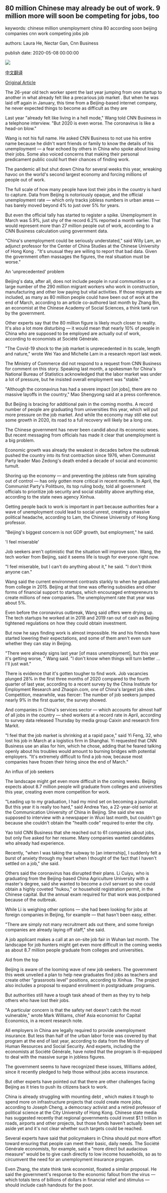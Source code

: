 ## 80 million Chinese may already be out of work. 9 million more will soon be competing for jobs, too

keywords: chinese million unemployment china 80 according soon beijing companies cnn work competing jobs job

authors: Laura He, Nectar Gan, Cnn Business

publish date: 2020-05-08 00:00:00

![](https://cdn.cnn.com/cnnnext/dam/assets/200430014513-02-china-unemployment-coronavirus-super-tease.jpg)

[中文翻译](80%20million%20Chinese%20may%20already%20be%20out%20of%20work.%209%20million%20more%20will%20soon%20be%20competing%20for%20jobs%2C%20too_zh.md)

[Original Article](https://edition.cnn.com/2020/05/08/economy/china-unemployment-intl-hnk/index.html)

The 26-year old tech worker spent the last year jumping from one startup to another in what already felt like a precarious job market . But when he was laid off again in January, this time from a Beijing-based internet company, he never expected things to become as difficult as they are

Last year "already felt like living in a hell mode," Wang told CNN Business in a telephone interview. "But 2020 is even worse. The coronavirus is like a head-on blow."

Wang is not his full name. He asked CNN Business to not use his entire name because he didn't want friends or family to know the details of his unemployment — a fear echoed by others in China who spoke about losing their jobs. Some also voiced concerns that making their personal predicament public could hurt their chances of finding work.

The pandemic all but shut down China for several weeks this year, wreaking havoc on the world's second largest economy and forcing millions of people out of work.

The full scale of how many people have lost their jobs in the country is hard to capture. Data from Beijing is notoriously opaque, and the official unemployment rate — which only tracks jobless numbers in urban areas — has barely moved beyond 4% to just over 5% for years.

But even the official tally has started to register a spike. Unemployment in March was 5.9%, just shy of the record 6.2% reported a month earlier. That would represent more than 27 million people out of work, according to a CNN Business calculation using government data.

"China's unemployment could be seriously understated," said Willy Lam, an adjunct professor for the Center of China Studies at the Chinese University of Hong Kong . "It's unusual they are willing to report that bad data. Given the government often massages the figures, the real situation must be worse."

An 'unprecedented' problem

Beijing's data, after all, does not include people in rural communities or a large number of the 290 million migrant workers who work in construction, manufacturing and other low paying but vital activities. If those migrants are included, as many as 80 million people could have been out of work at the end of March, according to an article co-authored last month by Zhang Bin, an economist at the Chinese Academy of Social Sciences, a think tank run by the government.

Other experts say that the 80 million figure is likely much closer to reality. It's also a lot more disturbing — it would mean that nearly 10% of people in China who are supposed to be employed are actually out of work, according to economists at Société Générale.

"The Covid-19 shock to the job market is unprecedented in its scale, length and nature," wrote Wei Yao and Michelle Lam in a research report last week.

The Ministry of Commerce did not respond to a request from CNN Business for comment on this story. Speaking last month, a spokesman for China's National Bureau of Statistics acknowledged that the labor market was under a lot of pressure, but he insisted overall employment was "stable."

"Although the coronavirus has had a severe impact [on jobs], there are no massive layoffs in the country," Mao Shengyong said at a press conference.

But Beijing is bracing for additional pain in the coming months. A record number of people are graduating from universities this year, which will put more pressure on the job market. And while the economy may still eke out some growth in 2020, its road to a full recovery will likely be a long one.

The Chinese government has never been candid about its economic woes. But recent messaging from officials has made it clear that unemployment is a big problem.

Economic growth was already the weakest in decades before the outbreak pushed the country into its first contraction since 1976, when Communist Party leader Mao Zedong's death ended a decade of social and economic tumult.

Shoring up the economy — and preventing the jobless rate from spiraling out of control — has only gotten more critical in recent months. In April, the Communist Party's Politburo, its top ruling body, told all government officials to prioritize job security and social stability above anything else, according to the state news agency Xinhua.

Getting people back to work is important in part because authorities fear a wave of unemployment could lead to social unrest, creating a massive political headache, according to Lam, the Chinese University of Hong Kong professor.

"Beijing's biggest concern is not GDP growth, but employment," he said.

'I feel miserable'

Job seekers aren't optimistic that the situation will improve soon. Wang, the tech worker from Beijing, said it seems life is tough for everyone right now.

"I feel miserable, but I can't do anything about it," he said. "I don't think anyone can."

Wang said the current environment contrasts starkly to when he graduated from college in 2015. Beijing at that time was offering subsidies and other forms of financial support to startups, which encouraged entrepreneurs to create millions of new companies. The unemployment rate that year was about 5%.

Even before the coronavirus outbreak, Wang said offers were drying up. The tech startups he worked at in 2018 and 2019 ran out of cash as Beijing tightened regulations on how they could obtain investment.

But now he says finding work is almost impossible. He and his friends have started lowering their expectations, and some of them aren't even sure whether they can stay in Beijing.

"There were already signs last year [of mass unemployment], but this year it's getting worse, " Wang said. "I don't know when things will turn better ... I'll just wait."

There is evidence that it's gotten tougher to find work. Job vacancies plunged 28% in the first three months of 2020 compared to the fourth quarter of last year, according to a recent survey by the China Institute for Employment Research and Zhaopin.com, one of China's largest job sites. Competition, meanwhile, was fiercer: The number of job seekers jumped nearly 9% in the first quarter, the survey showed.

And companies in China's services sector — which accounts for almost half of all jobs in the country — shed workers at a record rate in April, according to survey data released Thursday by media group Caixin and research firm Markit.

"I feel that the job market is shrinking at a rapid pace," said Yi Feng, 32, who lost his job in March at a logistics firm in Shanghai. Yi requested that CNN Business use an alias for him, which he chose, adding that he feared talking openly about his troubles would amount to burning bridges with potential employers. "It's extremely difficult to find a job now, because most companies have frozen their hiring since the end of March."

An influx of job seekers

The landscape might get even more difficult in the coming weeks. Beijing expects about 8.7 million people will graduate from colleges and universities this year, creating even more competition for work.

"Leading up to my graduation, I had my mind set on becoming a journalist. But this year it is really too hard," said Andrea Yao, a 22-year-old senior at the Communication University of China in Beijing. She said she was supposed to interview with a newspaper in Wuxi last month, but couldn't go because she couldn't obtain the "health code" required to enter the city.

Yao told CNN Business that she reached out to 61 companies about jobs, but only five asked for her resume. Many companies wanted candidates who already had experience.

Recently, "when I was taking the subway to [an internship], I suddenly felt a burst of anxiety through my heart when I thought of the fact that I haven't settled on a job," she said.

Others said the coronavirus has disrupted their plans. Li Cuiyu, who is graduating from the Beijing-based China Agriculture University with a master's degree, said she wanted to become a civil servant so she could obtain a highly coveted "hukou," or household registration permit, in the Chinese capital. But the annual exam required for that work was postponed because of the outbreak.

While Li is weighing other options — she had been looking for jobs at foreign companies in Beijing, for example — that hasn't been easy, either.

"There are simply not many recruitment ads out there, and some foreign companies are already laying off staff," she said.

A job applicant makes a call at an on-site job fair in Wuhan last month. The landscape for job hunters might get even more difficult in the coming weeks as about 8.7 million people graduate from colleges and universities.

Aid from the top

Beijing is aware of the looming wave of new job seekers. The government this week unveiled a plan to help new graduates find jobs as teachers and create other "grassroots level" positions, according to Xinhua . The project also includes a proposal to expand enrollment in postgraduate programs.

But authorities still have a tough task ahead of them as they try to help others who have lost their jobs.

"A particular concern is that the safety net doesn't catch the most vulnerable," wrote Mark Williams, chief Asia economist for Capital Economics, in a recent research note.

All employers in China are legally required to provide unemployment insurance. But less than half of the urban labor force was covered by that program at the end of last year, according to data from the Ministry of Human Resources and Social Security. And experts, including the economists at Société Générale, have noted that the program is ill-equipped to deal with the massive surge in jobless figures.

The government seems to have recognized these issues, Williams added, since it recently pledged to help those without jobs access insurance.

But other experts have pointed out that there are other challenges facing Beijing as it tries to push its citizens back to work.

China is already struggling with mounting debt , which makes it tough to spend more on infrastructure projects that could create more jobs, according to Joseph Cheng, a democracy activist and a retired professor of political science at the City University of Hong Kong. Chinese state media has suggested recently that regional governments could invest $1.1 trillion in roads, airports and other projects, but those funds haven't actually been set aside yet and it's not clear whether such targets could be reached.

Several experts have said that policymakers in China should put more effort toward ensuring that people can meet their basic, daily needs. The Société Générale economists, for example, said a "more direct but audacious measure" would be to give cash directly to low income households, so as to circumvent the need for an unemployment insurance program.

Even Zhang, the state think tank economist, floated a similar proposal. He said the government's response to the economic fallout from the virus — which totals tens of billions of dollars in financial relief and stimulus — should include cash handouts for the poor.